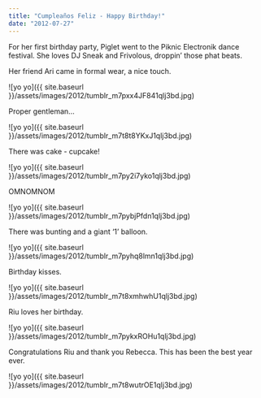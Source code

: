 ```yaml
---
title: "Cumpleaños Feliz - Happy Birthday!"
date: "2012-07-27"
---
```


For her first birthday party, Piglet went to the Piknic Electronik dance festival. She loves DJ Sneak and Frivolous, droppin’ those phat beats.

Her friend Ari came in formal wear, a nice touch.

![yo yo]({{ site.baseurl }}/assets/images/2012/tumblr_m7pxx4JF841qlj3bd.jpg)

Proper gentleman…

![yo yo]({{ site.baseurl }}/assets/images/2012/tumblr_m7t8t8YKxJ1qlj3bd.jpg)

There was cake - cupcake!

![yo yo]({{ site.baseurl }}/assets/images/2012/tumblr_m7py2i7yko1qlj3bd.jpg)

OMNOMNOM

![yo yo]({{ site.baseurl }}/assets/images/2012/tumblr_m7pybjPfdn1qlj3bd.jpg)

There was bunting and a giant ‘1’ balloon.

![yo yo]({{ site.baseurl }}/assets/images/2012/tumblr_m7pyhq8lmn1qlj3bd.jpg)

Birthday kisses.

![yo yo]({{ site.baseurl }}/assets/images/2012/tumblr_m7t8xmhwhU1qlj3bd.jpg)

Riu loves her birthday.

![yo yo]({{ site.baseurl }}/assets/images/2012/tumblr_m7pykxROHu1qlj3bd.jpg)

Congratulations Riu and thank you Rebecca. This has been the best year ever.

![yo yo]({{ site.baseurl }}/assets/images/2012/tumblr_m7t8wutrOE1qlj3bd.jpg)

